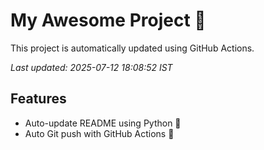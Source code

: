 # My Awesome Project 🚀

This project is automatically updated using GitHub Actions.

_Last updated: 2025-07-12 18:08:52 IST_

## Features
- Auto-update README using Python 🐍
- Auto Git push with GitHub Actions 🤖
